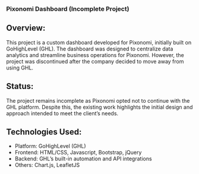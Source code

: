 ### Pixonomi Dashboard (Incomplete Project)

## Overview:
This project is a custom dashboard developed for Pixonomi, initially built on GoHighLevel (GHL). The dashboard was designed to centralize data analytics and streamline business operations for Pixonomi. However, the project was discontinued after the company decided to move away from using GHL.

## Status:
The project remains incomplete as Pixonomi opted not to continue with the GHL platform. Despite this, the existing work highlights the initial design and approach intended to meet the client’s needs.

## Technologies Used:
- Platform: GoHighLevel (GHL)
- Frontend: HTML/CSS, Javascript, Bootstrap, jQuery
- Backend: GHL’s built-in automation and API integrations
- Others: Chart.js, LeafletJS
